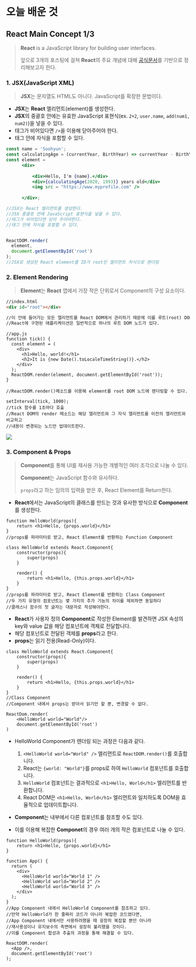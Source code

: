 

# 오늘 배운 것

## React Main Concept 1/3

> **React** is a JavaScript library for building user interfaces.
>
> 앞으로 3개의 포스팅에 걸쳐 **React**의 주요 개념에 대해 [공식문서](https://ko.reactjs.org/docs/getting-started.html)를 기반으로 정리해보고자 한다.

### 1. JSX(JavaScript XML)

> **JSX**는 문자열도 HTML도 아니다. JavaScript를 확장한 문법이다.

+ **JSX**는 **React** 엘리먼트(element)를 생성한다.
+ **JSX**의 중괄호 안에는 유효한 JavaScript 표현식(ex. `2+2`, `user.name`, `add(num1, num2)`)을 넣을 수 있다.
+ 태그가 비어있다면 `/>`을 이용해 닫아주어야 한다.
+ 태그 안에 자식을 포함할 수 있다.

```jsx
const name = 'Soohyun';
const calculatingAge = (currentYear, BirthYear) => currentYear - BirthYear + 1
const element = 
      <div>
          
          <div>Hello, I'm {name}.</div>
          <div>{calculatingAge(2020, 1993)} years old</div>
          <img src = "https://www.myprofile.com" />
          
      </div>;

//JSX는 React 엘리먼트를 생성한다.
//JSX 중괄호 안에 JavaScript 표현식을 넣을 수 있다.
//태그가 비어있다면 닫아 주어야한다.
//태그 안에 자식을 포함할 수 있다.


ReactDOM.render(
  element,
  document.getElementById('root')
);
//JSX로 생성된 React element를 ID가 root인 엘리먼트 자식으로 렌더링
```

### 2. Element Rendering

> **Element**는 **React** 앱에서 가장 작은 단위로서 Component의 구성 요소이다.

```HTML
//index.html
<div id="root"></div>

//이 안에 들어가는 모든 엘리먼트를 React DOM에서 관리하기 때문에 이를 루트(root) DOM 노드라 부른다.
//React에 구현된 애플리케이션은 일반적으로 하나의 루트 DOM 노드가 있다.
```

```JSX
//app.js
function tick() {
  const element = (
    <div>
      <h1>Hello, world!</h1>
      <h2>It is {new Date().toLocaleTimeString()}.</h2>
    </div>
  );
  ReactDOM.render(element, document.getElementById('root'));
}

//ReactDOM.render()메소드를 이용해 element를 root DOM 노드에 렌더링할 수 있다.

setInterval(tick, 1000);
//tick 함수를 1초마다 호출
//React DOM의 render 메소드는 해당 엘리먼트와 그 자식 엘리먼트를 이전의 엘리먼트와 비교하고
//내용이 변경되는 노드만 업데이트한다.
```

![](https://ko.reactjs.org/c158617ed7cc0eac8f58330e49e48224/granular-dom-updates.gif)



### 3. Component & Props

> **Component**를 통해 UI를 재사용 가능한 개별적인 여러 조각으로 나눌 수 있다.
>
> **Component**는 JavaScript 함수와 유사하다. 
>
> `props`라고 하는 임의의 입력을 받은 후, React Element를 Return한다.

+ **React**에서는 JavaScript의 클래스를 만드는 것과 유사한 방식으로 **Component**를 생성한다.

```JSX
function HelloWorld(props){
    return <h1>Hello, {props.world}</h1>
}
//props를 파라미터로 받고, React Element를 반환하는 Function Component

class HelloWorld extends React.Component{
    constructor(props){
        super(props)
    }
    
    render() {
        return <h1>Hello, {this.props.world}</h1>
    }
}
//props를 파라미터로 받고, React Element를 반환하는 Class Component
//두 가지 유형의 컴포넌트는 몇 가지의 추가 기능의 차이를 제외하면 동일하다
//클래스나 함수의 첫 글자는 대문자로 작성해야한다.
```

+ **React**가 사용자 정의 **Component**로 작성한 Element를 발견하면 JSX 속성의 key와 value 값을 해당 컴포넌트에 객체로 전달합니다. 
+ 해당 컴포넌트로 전달된 객체를 **props**라고 한다.
+ **props**는 읽기 전용(Read-Only)이다.

```JSX
class HelloWorld extends React.Component{
    constructor(props){
        super(props)
    }
    
    render() {
        return <h1>Hello, {this.props.world}</h1>
    }
}
//Class Component
//Component 내에서 props는 받아서 읽기만 할 뿐, 변경할 수 없다.

ReactDom.render(
    <HelloWorld world="World"/>
    document.getElementById('root')
)
```

+ HelloWorld Component가 렌더링 되는 과정은 다음과 같다.
  1. `<HelloWorld world="World" />` 엘리먼트로 `ReactDOM.render()`를 호출합니다.
  2. React는 `{world: "World"}`를 props로 하여 `HelloWorld` 컴포넌트를 호출합니다.
  3. `HelloWorld` 컴포넌트는 결과적으로 `<h1>Hello, World</h1>` 엘리먼트를 반환합니다.
  4. React DOM은 `<h1>Hello, World</h1>` 엘리먼트와 일치하도록 DOM을 효율적으로 업데이트합니다.

+ **Component**는 내부에서 다른 컴포넌트를 참조할 수도 있다.
+ 이를 이용해 복잡한 **Componet**의 경우 여러 개의 작은 컴포넌트로 나눌 수 있다.

```JSX
function HelloWorld(props){
    return <h1>Hello, {props.world}</h1>
}

function App() {
  return (
    <div>
      <HelloWorld world="World 1" />
      <HelloWorld world="World 2" />
      <HelloWorld world="World 3" />
    </div>
  );
}
//App Component 내에서 HelloWorld Component를 참조하고 있다.
//만약 HelloWorld가 한 줄짜리 코드가 아니라 복잡한 코드였다면,
//App Component 내에서만 사용하려했을 때 굉장히 복잡할 뿐만 아니라
//재사용성이나 유지보수의 측면에서 굉장히 불리했을 것이다.
//이를 Component 합성과 추출의 과정을 통해 해결할 수 있다.

ReactDOM.render(
  <App />,
  document.getElementById('root')
);
```
